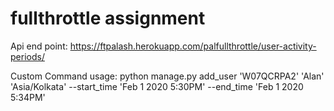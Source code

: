 # fullthrottle assignment

Api end point:
  https://ftpalash.herokuapp.com/palfullthrottle/user-activity-periods/
  
Custom Command usage:
  python manage.py add_user 'W07QCRPA2' 'Alan' 'Asia/Kolkata' --start_time 'Feb 1 2020  5:30PM' --end_time 'Feb 1 2020 5:34PM'
